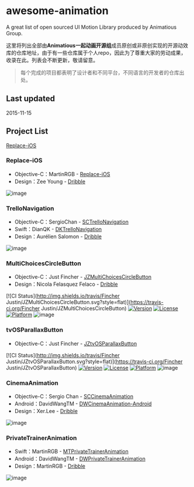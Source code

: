 # awesome-animation
A great list of open sourced UI Motion Library produced by Animatious Group.

这里将列出全部由**Animatious一起动画开源组**成员原创或非原创实现的开源动效库的仓库地址，由于有一些仓库属于个人repo，因此为了尊重大家的劳动成果，收录在此。列表会不断更新，敬请留意。

> 每个完成的项目都表明了设计者和不同平台，不同语言的开发者的仓库出处。

## Last updated
2015-11-15

## Project List
[Replace-iOS](###Replace-iOS)

### Replace-iOS

* Objective-C：MartinRGB - [Replace-iOS](https://github.com/MartinRGB/Replace-iOS) 
* Design：Zee Young - [Dribble](https://dribbble.com/shots/2067564-Replace?list=searches&offset=0)

![image](https://github.com/MartinRGB/Replace-iOS/raw/master/1.gif?raw=true)


### TrelloNavigation
* Objective-C：SergioChan - [SCTrelloNavigation](https://github.com/SergioChan/SCTrelloNavigation)
* Swift：DianQK - [DKTrelloNavigation](https://github.com/DianQK/TrelloNavigation)
* Design：Aurélien Salomon - [Dribble](https://dribbble.com/shots/2114816-Trello-Navigation)
  
![image](https://raw.githubusercontent.com/DianQK/TrelloNavigation/master/Preview/demo.gif)

### MultiChoicesCircleButton
* Objective-C：Just Fincher - [JZMultiChoicesCircleButton](https://github.com/JustinFincher/JZMultiChoicesCircleButton) 
* Design：Nicola Felasquez Felaco - [Dribble](https://dribbble.com/shots/2293573-Pubbblish)
  
[![CI Status](http://img.shields.io/travis/Fincher Justin/JZMultiChoicesCircleButton.svg?style=flat)](https://travis-ci.org/Fincher Justin/JZMultiChoicesCircleButton)
[![Version](https://img.shields.io/cocoapods/v/JZMultiChoicesCircleButton.svg?style=flat)](http://cocoapods.org/pods/JZMultiChoicesCircleButton)
[![License](https://img.shields.io/cocoapods/l/JZMultiChoicesCircleButton.svg?style=flat)](http://cocoapods.org/pods/JZMultiChoicesCircleButton)
[![Platform](https://img.shields.io/cocoapods/p/JZMultiChoicesCircleButton.svg?style=flat)](http://cocoapods.org/pods/JZMultiChoicesCircleButton)
![image](https://github.com/JustinFincher/JZMultiChoicesCircleButton/raw/master/DemoPic/DemoGiF.gif)

### tvOSParallaxButton
* Objective-C：Just Fincher - [JZtvOSParallaxButton](https://github.com/JustinFincher/JZtvOSParallaxButton)
 
[![CI Status](http://img.shields.io/travis/Fincher Justin/JZtvOSParallaxButton.svg?style=flat)](https://travis-ci.org/Fincher Justin/JZtvOSParallaxButton)
[![Version](https://img.shields.io/cocoapods/v/JZtvOSParallaxButton.svg?style=flat)](http://cocoapods.org/pods/JZtvOSParallaxButton)
[![License](https://img.shields.io/cocoapods/l/JZtvOSParallaxButton.svg?style=flat)](http://cocoapods.org/pods/JZtvOSParallaxButton)
[![Platform](https://img.shields.io/cocoapods/p/JZtvOSParallaxButton.svg?style=flat)](http://cocoapods.org/pods/JZtvOSParallaxButton)
![image](https://github.com/JustinFincher/JZtvOSParallaxButton/blob/master/DemoPic/GIF.gif)

### CinemaAnimation
* Objective-C：Sergio Chan - [SCCinemaAnimation](https://github.com/SergioChan/SCCinemaAnimation)
* Android：DavidWangTM - [DWCinemaAnimation-Android](https://github.com/DavidWangTM/DWCinemaAnimation-Android)
* Design：Xer.Lee - [Dribble](https://dribbble.com/shots/2339238-Animation-for-Cinema-Application)
  
![image](https://raw.githubusercontent.com/SergioChan/SCCinemaAnimation/master/Image/preview.gif)

### PrivateTrainerAnimation
* Swift：MartinRGB - [MTPrivateTrainerAnimation](https://github.com/MartinRGB/MTPrivateTrainerAnimation)
* Android：DavidWangTM - [DWPrivateTrainerAnimation](https://github.com/DavidWangTM/DWPrivateTrainerAnimation)
* Design：MartinRGB - [Dribble](https://dribbble.com/shots/2346124-Private-Trainer-Course-List)
  
![image](https://github.com/MartinRGB/MTPrivateTrainerAnimation/raw/master/Design.gif?raw=true)
